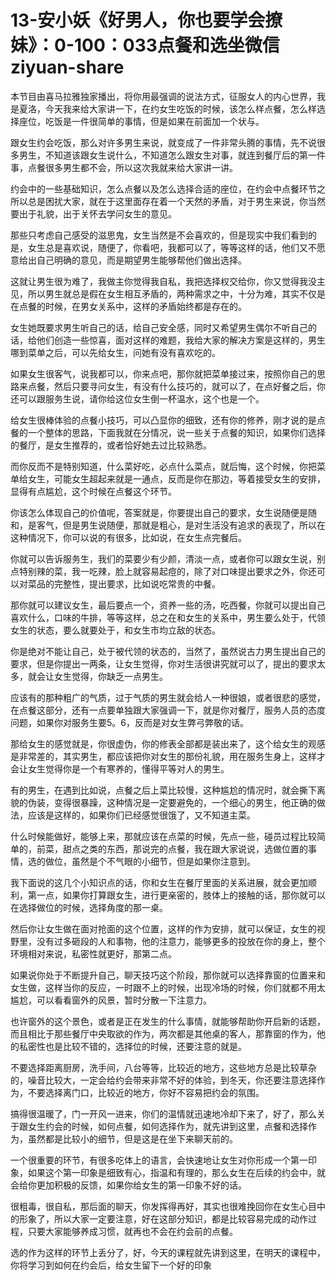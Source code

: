 # 13-安小妖《好男人，你也要学会撩妹》：0-100：033点餐和选坐微信 ziyuan-share

本节目由喜马拉雅独家播出，将你用最强调的说法方式，征服女人的内心世界，我是夏洛，今天我来给大家讲一下，在约女生吃饭的时候，该怎么样点餐，怎么样选择座位，吃饭是一件很简单的事情，但是如果在前面加一个状与。

跟女生约会吃饭，那么对许多男生来说，就变成了一件非常头腾的事情，先不说很多男生，不知道该跟女生说什么，不知道怎么跟女生对事，就连到餐厅后的第一件事，点餐很多男生都不会，所以这次我就来给大家讲一讲。

约会中的一些基础知识，怎么点餐以及怎么选择合适的座位，在约会中点餐环节之所以总是困扰大家，就在于这里面存在着一个天然的矛盾，对于男生来说，你当然要出于礼貌，出于关怀去学问女生的意见。

那些只考虑自己感受的滋思鬼，女生当然是不会喜欢的，但是现实中我们看到的是，女生总是喜欢说，随便了，你看吧，我都可以了，等等这样的话，他们又不愿意给出自己明确的意见，而是期望男生能够帮他们做出选择。

这就让男生很为难了，我做主你觉得我自私，我把选择权交给你，你又觉得我没主见，所以男生就总是假在女生相互矛盾的，两种需求之中，十分为难，其实不仅是在点餐的时候，在男女关系中，这样的矛盾始终都是存在的。

女生她既要求男生听自己的话，给自己安全感，同时又希望男生偶尔不听自己的话，给他们创造一些惊喜，面对这样的难题，我给大家的解决方案是这样的，男生哪到菜单之后，可以先给女生，问她有没有喜欢吃的。

如果女生很客气，说我都可以，你来点吧，那你就把菜单接过来，按照你自己的思路来点餐，然后只要寻问女生，有没有什么技巧的，就可以了，在点好餐之后，你还可以跟服务生说，请你给这位女生倒一杯温水，这个也是一个。

给女生很棒体验的点餐小技巧，可以凸显你的细致，还有你的修养，刚才说的是点餐的一个整体的思路，下面我就在分情况，说一些关于点餐的知识，如果你们选择的餐厅，是女生推荐的，或者恰好她去过比较熟悉。

而你反而不是特别知道，什么菜好吃，必点什么菜点，就后悔，这个时候，你把菜单给女生，可能女生超起来就是一通点，反而是你在那边，等着接受女生的安排，显得有点尴尬，这个时候在点餐这个环节。

你该怎么体现自己的价值呢，答案就是，你要提出自己的要求，女生说随便是随和，是客气，但是男生说随便，那就是粗心，是对生活没有追求的表现了，所以在这种情况下，你可以说的有很多，比如说，在女生点完餐后。

你就可以告诉服务生，我们的菜要少有少颜，清淡一点，或者你可以跟女生说，别点特别辣的菜，我一吃辣，脸上就容易起痘的，除了对口味提出要求之外，你还可以对菜品的完整性，提出要求，比如说吃常贵的中餐。

那你就可以建议女生，最后要点一个，资养一些的汤，吃西餐，你就可以提出自己喜欢什么，口味的牛排，等等这样，总之在和女生的关系中，男生要么处于，代领女生的状态，要么就要处于，和女生市均立敌的状态。

你是绝对不能让自己，处于被代领的状态的，当然了，虽然说古力男生提出自己的要求，但是你提出一两条，让女生觉得，你对生活很讲究就可以了，提出的要求太多，就会让女生觉得，你缺乏一点男生。

应该有的那种粗广的气质，过于气质的男生就会给人一种很娘，或者很悲的感觉，在点餐这部分，还有一点要单独跟大家强调一下，就是你对餐厅，服务人员的态度问题，如果你对服务生要5。6，反而是对女生弊弓弊敬的话。

那给女生的感觉就是，你很虚伪，你的修表全部都是装出来了，这个给女生的观感是非常差的，其实男生，都应该把你对女生的那份礼貌，用在服务生身上，这样才会让女生觉得你是一个有寒养的，懂得平等对人的男生。

有的男生，在遇到比如说，点餐之后上菜比较慢，这种尴尬的情况时，就会撕下离貌的伪装，变得很暴躁，这种情况是一定要避免的，一个细心的男生，他正确的做法，应该是这样的，如果你们已经感觉很饿了，又不知道主菜。

什么时候能做好，能够上来，那就应该在点菜的时候，先点一些，碰员过程比较简单的，前菜，甜点之类的东西，那说完的点餐，我在跟大家说说，选做位置的事情，选的做位，虽然是个不气眼的小细节，但是如果你注意到。

我下面说的这几个小知识点的话，你和女生在餐厅里面的关系进展，就会更加顺利，第一点，如果你打算跟女生，进行更亲密的，肢体上的接触的话，那你就可以在选择做位的时候，选择角度的那一桌。

然后你让女生做在面对抢面的这个位置，这样的作为安排，就可以保证，女生的视野里，没有过多砸段的人和事物，他的注意力，能够更多的投放在你的身上，整个环境相对来说，私密性就更好，那第二点。

如果说你处于不断提升自己，聊天技巧这个阶段，那你就可以选择靠窗的位置来和女生做，这样当你的反应，一时跟不上的时候，出现冷场的时候，你们就都不用太尴尬，可以看看窗外的风景，暂时分散一下注意力。

也许窗外的这个景色，或者是正在发生的什么事情，就能够帮助你开启新的话题，而且相比于那些餐厅中央取欲的作为，两次都是其他桌的客人，那靠窗的作为，他的私密性也是比较不错的，选择位的时候，还要注意的就是。

不要选择距离厨房，洗手间，八台等等，比较近的地方，这些地方总是比较草杂的，噪音比较大，一定会给约会带来非常不好的体验，到冬天，你还要注意选择作为，不要选择离门口，比较近的地方，你好不容易把约会的氛围。

搞得很温暖了，门一开风一进来，你们的温情就迅速地冷却下来了，好了，那么关于跟女生约会的时候，如何点餐，如何选择作为，就先讲到这里，点餐和选择作为，虽然都是比较小的细节，但是这是在坐下来聊天前的。

一个很重要的环节，有很多吃体上的语言，会快速地让女生对你形成一个第一印象，如果这个第一印象是细致有心，指温和有理的，那么女生在后续的约会中，就会给你更加积极的反馈，如果你给女生的第一印象不好的话。

很粗毒，很自私，那后面的聊天，你发挥得再好，其实也很难挽回你在女生心目中的形象了，所以大家一定要注意，好在这部分知识，都是比较容易完成的动作过程，只要大家能够养成习惯，就再也不会在约会前的点餐。

选的作为这样的环节上丢分了，好，今天的课程就先讲到这里，在明天的课程中，你将学习到如何在约会后，给女生留下一个好的印象